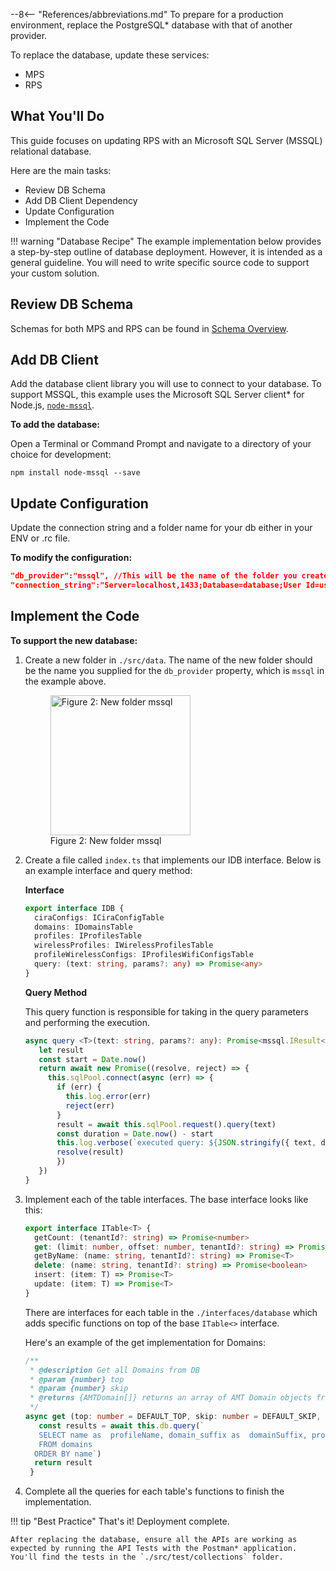 --8<-- "References/abbreviations.md"
To prepare for a production environment, replace the PostgreSQL* database with that of another provider. 

To replace the database, update these services:

- MPS
- RPS 

## What You'll Do
This guide focuses on updating RPS with an Microsoft SQL Server (MSSQL) relational database. 

Here are the main tasks:

- Review DB Schema
- Add DB Client Dependency
- Update Configuration
- Implement the Code

!!! warning "Database Recipe"
    The example implementation below provides a step-by-step outline of database deployment. However, it is intended as a general guideline. You will need to write specific source code to support your custom solution. 

## Review DB Schema

Schemas for both MPS and RPS can be found in [Schema Overview](schema.md).

## Add DB Client
Add the database client library you will use to connect to your database. To support MSSQL, this example uses the Microsoft SQL Server client* for Node.js, [`node-mssql`](https://www.npmjs.com/package/mssql).

**To add the database:**

Open a Terminal or Command Prompt and navigate to a directory of your choice for development:

```
npm install node-mssql --save
```

## Update Configuration

Update the connection string and a folder name for your db either in your ENV or .rc file.

**To modify the configuration:**

``` json
"db_provider":"mssql", //This will be the name of the folder you create in the next section.
"connection_string":"Server=localhost,1433;Database=database;User Id=username;Password=password;Encrypt=true'",
```

## Implement the Code

**To support the new database:**

1. Create a new folder in `./src/data`. The name of the new folder should be the name you supplied for the `db_provider` property, which is `mssql` in the example above.

     <figure class="figure-image">
     <img src="..\..\..\assets\images\DbFolder.png" alt="Figure 2: New folder mssql" style="width:224px">
     <figcaption>Figure 2: New folder mssql</figcaption>
     </figure>



2. Create a file called `index.ts` that implements our IDB interface. Below is an example interface and query method:

     **Interface**

     ``` typescript
     export interface IDB {
       ciraConfigs: ICiraConfigTable
       domains: IDomainsTable
       profiles: IProfilesTable
       wirelessProfiles: IWirelessProfilesTable
       profileWirelessConfigs: IProfilesWifiConfigsTable
       query: (text: string, params?: any) => Promise<any>
     }
     ```

     **Query Method**

     This query function is responsible for taking in the query parameters and performing the execution.

     ``` typescript
     async query <T>(text: string, params?: any): Promise<mssql.IResult<T>> {
        let result
        const start = Date.now()
        return await new Promise((resolve, reject) => {
          this.sqlPool.connect(async (err) => {
            if (err) {
              this.log.error(err)
              reject(err)
            }
            result = await this.sqlPool.request().query(text)
            const duration = Date.now() - start
            this.log.verbose(`executed query: ${JSON.stringify({ text, duration, rows: result.recordset.length })}`)
            resolve(result)
            })
        })
     }
     ```

3. Implement each of the table interfaces. The base interface looks like this: 
    ``` typescript
    export interface ITable<T> {
      getCount: (tenantId?: string) => Promise<number>
      get: (limit: number, offset: number, tenantId?: string) => Promise<T[]>
      getByName: (name: string, tenantId?: string) => Promise<T>
      delete: (name: string, tenantId?: string) => Promise<boolean>
      insert: (item: T) => Promise<T>
      update: (item: T) => Promise<T>
    }
    ```
    There are interfaces for each table in the `./interfaces/database` which adds specific functions on top of the base `ITable<>` interface.
    
    Here's an example of the get implementation for Domains:

    ``` typescript
    /**
     * @description Get all Domains from DB
     * @param {number} top
     * @param {number} skip
     * @returns {AMTDomain[]} returns an array of AMT Domain objects from DB
     */
    async get (top: number = DEFAULT_TOP, skip: number = DEFAULT_SKIP, tenantId: string = ''): Promise<AMTDomain[]> {
       const results = await this.db.query(`
       SELECT name as  profileName, domain_suffix as  domainSuffix, provisioning_cert as  provisioningCert, provisioning_cert_storage_format as  provisioningCertStorageFormat, provisioning_cert_key as  provisioningCertPassword, tenant_id tenantId
       FROM domains 
      ORDER BY name`)
      return result
     }

    ```

  4. Complete all the queries for each table's functions to finish the implementation.

!!! tip "Best Practice"
    That's it! Deployment complete.

    After replacing the database, ensure all the APIs are working as expected by running the API Tests with the Postman* application. You'll find the tests in the `./src/test/collections` folder.
